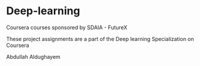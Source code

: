 # Deep-learning
Coursera courses sponsored by SDAIA - FutureX

These project assignments are a part of the Deep learning Specialization on Coursera

Abdullah Aldughayem
